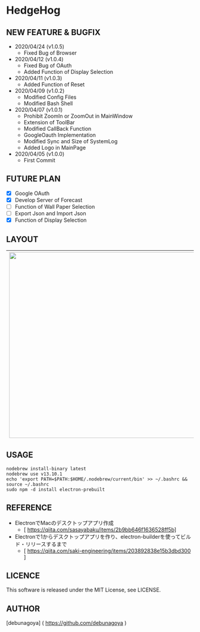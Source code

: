 # HedgeHog

## NEW FEATURE & BUGFIX
- 2020/04/24 (v1.0.5)
  - Fixed Bug of Browser
- 2020/04/12 (v1.0.4)
  - Fixed Bug of OAuth
  - Added Function of Display Selection  
- 2020/04/11 (v1.0.3)
  - Added Function of Reset
- 2020/04/09 (v1.0.2)
  - Modified Config Files
  - Modified Bash Shell
- 2020/04/07 (v1.0.1)
  - Prohibit ZoomIn or ZoomOut in MainWindow
  - Extension of ToolBar
  - Modified CallBack Function
  - GoogleOauth Implementation
  - Modified Sync and Size of SystemLog
  - Added Logo in MainPage
- 2020/04/05 (v1.0.0)
  - First Commit

## FUTURE PLAN
- [x] Google OAuth 
- [x] Develop Server of Forecast
- [ ] Function of Wall Paper Selection  
- [ ] Export Json and Import Json
- [x] Function of Display Selection  

## LAYOUT
|<img width="500" src="https://user-images.githubusercontent.com/51310989/79071380-64ac7e00-7d16-11ea-9be1-271b4224296f.png">|<img width="500" src="https://user-images.githubusercontent.com/51310989/79071420-9faeb180-7d16-11ea-8769-6178e07581c1.png">|<img width="500" src="https://user-images.githubusercontent.com/51310989/80294711-5a729100-87a6-11ea-8c2d-7707f3745968.png">|
|:---:|:---:|:---:|

## USAGE
```
nodebrew install-binary latest  
nodebrew use v13.10.1  
echo 'export PATH=$PATH:$HOME/.nodebrew/current/bin' >> ~/.bashrc && source ~/.bashrc  
sudo npm -d install electron-prebuilt 
```

## REFERENCE
- ElectronでMacのデスクトップアプリ作成  
  - [ https://qiita.com/sasayabaku/items/2b9bb646f1636528ff5b]  
- Electronで1からデスクトップアプリを作り、electron-builderを使ってビルド・リリースするまで  
  - [ https://qiita.com/saki-engineering/items/203892838e15b3dbd300 ]  

## LICENCE
This software is released under the MIT License, see LICENSE.

## AUTHOR
[debunagoya] ( https://github.com/debunagoya )
